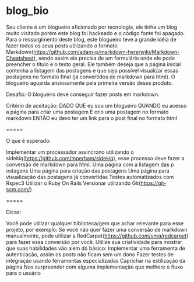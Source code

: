 # blog_bio

Seu cliente é um blogueiro aficionado por tecnologia, ele tinha um blog muito visitado porém este blog foi hackeado e o código fonte foi apagado. Para o ressurgimento deste blog, este blogueiro teve a grande idéia de fazer todos os seus posts utilizando o formato Markdown(https://github.com/adam-p/markdown-here/wiki/Markdown-Cheatsheet), sendo assim ele precisa de um formulário onde ele pode preencher o título e o texto geral. Ele também deseja que a página inicial contenha a listagem das postagens e que seja possível visualizar essas postagens no formato final (já convertidos de markdown para html).
 O blogueiro aguarda ansiosamente pela primeira versão desse produto.

 Desafio: O blogueiro deve conseguir fazer posts em markdown.

Critério de aceitação:
DADO QUE eu sou um blogueiro
QUANDO eu acesso a página para criar uma postagem
E crio uma postagem no formato markdown
ENTÃO eu devo ter um link para o post final no formato html

=====

O que é esperado:

Implementar um processador assincrono utilizando o sidekiq(https://github.com/mperham/sidekiq), esse processo deve fazer a conversão de markdown para html.
Uma página com a listagem das p ostagens
Uma página para criação das postagens
Uma página para visualização das postagens já convertidas
Testes automatizados com Rspec3
Utilizar o Ruby On Rails
Versionar utilizando Git(https://git-scm.com/)

=====

Dicas:

Você pode utilizar qualquer biblioteca/gem que achar relevante para esse projeto, por exemplo: Se você não quer fazer uma conversão de markdown manualmente, pode utilizar a RedCarpet(https://github.com/vmg/redcarpet) para fazer essa conversão por você.
Utilize sua criatividade para mostrar que suas habilidades vão além do básico:
Implementar uma ferramenta de autenticação, assim os posts não ficam sem um dono
Fazer testes de integração usando ferramentas especializadas
Caprichar na estilização da página
Nos surpreender com alguma implementação que melhore o fluxo para o usuário